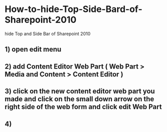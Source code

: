 # How-to-hide-Top-Side-Bard-of-Sharepoint-2010
hide Top and Side Bar of Sharepoint 2010

## 1) open edit menu
## 2) add Content **Editor Web Part** ( Web Part > Media and Content > Content Editor )
## 3) click on the new content editor web part you made and click on the small down arrow on the right side of the web form and click **edit Web Part**
## 4) 
